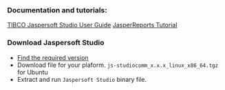 
### Documentation and tutorials:

[TIBCO Jaspersoft Studio User Guide](https://community.jaspersoft.com/documentation/v600-v601/tibco-jaspersoft-studio-user-guide)
[JasperReports Tutorial](https://www.tutorialspoint.com/jasper_reports/index.htm)

### Download Jaspersoft Studio

* [Find the required version](https://sourceforge.net/projects/jasperstudio/files/)
* Download file for your plaform. `js-studiocomm_x.x.x_linux_x86_64.tgz` for Ubuntu
* Extract and run `Jaspersoft Studio` binary file.